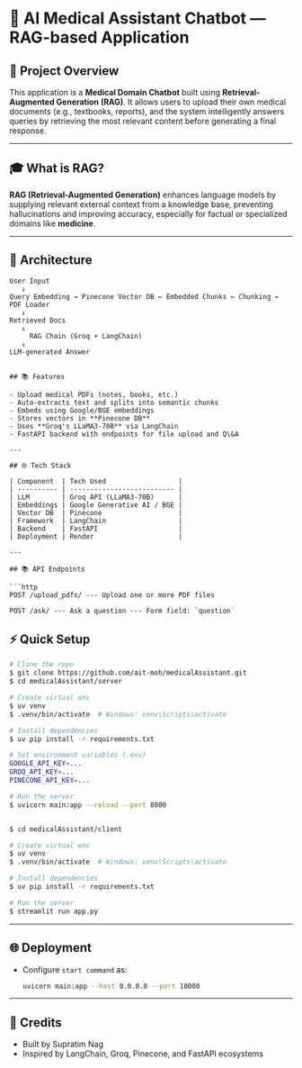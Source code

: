 # 📅 AI Medical Assistant Chatbot — RAG-based Application



## 🧠 Project Overview

This application is a **Medical Domain Chatbot** built using **Retrieval-Augmented Generation (RAG)**. It allows users to upload their own medical documents (e.g., textbooks, reports), and the system intelligently answers queries by retrieving the most relevant content before generating a final response.

---

## 🎓 What is RAG?

**RAG (Retrieval-Augmented Generation)** enhances language models by supplying relevant external context from a knowledge base, preventing hallucinations and improving accuracy, especially for factual or specialized domains like **medicine**.

---

## 🔄 Architecture

```
User Input
   ↓
Query Embedding → Pinecone Vector DB ← Embedded Chunks ← Chunking ← PDF Loader
   ↓
Retrieved Docs
   ↓
     RAG Chain (Groq + LangChain)
   ↓
LLM-generated Answer


## 📚 Features

- Upload medical PDFs (notes, books, etc.)
- Auto-extracts text and splits into semantic chunks
- Embeds using Google/BGE embeddings
- Stores vectors in **Pinecone DB**
- Uses **Groq's LLaMA3-70B** via LangChain
- FastAPI backend with endpoints for file upload and Q\&A

---

## 🌐 Tech Stack

| Component  | Tech Used                  |
| ---------- | -------------------------- |
| LLM        | Groq API (LLaMA3-70B)      |
| Embeddings | Google Generative AI / BGE |
| Vector DB  | Pinecone                   |
| Framework  | LangChain                  |
| Backend    | FastAPI                    |
| Deployment | Render                     |

---

## 📚 API Endpoints

```http
POST /upload_pdfs/ --- Upload one or more PDF files

POST /ask/ --- Ask a question --- Form field: `question`

```



## ⚡ Quick Setup

```bash
# Clone the repo
$ git clone https://github.com/ait-moh/medicalAssistant.git
$ cd medicalAssistant/server

# Create virtual env
$ uv venv
$ .venv/bin/activate  # Windows: venv\Scripts\activate

# Install dependencies
$ uv pip install -r requirements.txt

# Set environment variables (.env)
GOOGLE_API_KEY=...
GROQ_API_KEY=...
PINECONE_API_KEY=...

# Run the server
$ uvicorn main:app --reload --port 8000


$ cd medicalAssistant/client

# Create virtual env
$ uv venv
$ .venv/bin/activate  # Windows: venv\Scripts\activate

# Install dependencies
$ uv pip install -r requirements.txt

# Run the server
$ streamlit run app.py
```

---

## 🌐 Deployment

- Configure `start command` as:

  ```bash
  uvicorn main:app --host 0.0.0.0 --port 10000
  ```

---

## 🌟 Credits

- Built by Supratim Nag
- Inspired by LangChain, Groq, Pinecone, and FastAPI ecosystems
